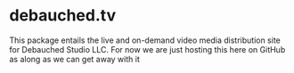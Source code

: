 # debauched.tv

This package entails the live and on-demand video media distribution site for Debauched Studio LLC.  For now we are just hosting this here on GitHub as along as we can get away with it
